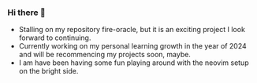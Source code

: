 ### Hi there 👋
- Stalling on my repository fire-oracle, but it is an exciting project I look forward to continuing.
- Currently working on my personal learning growth in the year of 2024 and will be recommencing my projects soon, maybe.
- I am have been having some fun playing around with the neovim setup on the bright side. 
  
<!--
**dato-jr/dato-jr** is a ✨ _special_ ✨ repository because its `README.md` (this file) appears on your GitHub profile.

Here are some ideas to get you started:

- 🔭 I’m currently working on ...
- 🌱 I’m currently learning ...
- 👯 I’m looking to collaborate on ...
- 🤔 I’m looking for help with ...
- 💬 Ask me about ...
- 📫 How to reach me: ...
- 😄 Pronouns: ...
- ⚡ Fun fact: ...
-->
